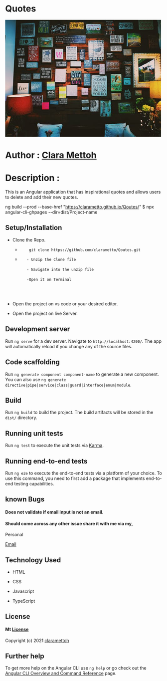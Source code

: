 # Quotes

![Quotes](mg.jpeg)


# Author :  [Clara Mettoh ](https://clarametto.github.io/My-PORTFOLIO/)


# Description : 
This is an Angular application that has inspirational quotes and allows users to delete and add their new quotes.


ng build --prod --base-href "https://clarametto.github.io/Qoutes/" 
$ npx angular-cli-ghpages --dir=dist/Project-name



## **Setup/Installation**

* Clone the Repo.
    * ```
          git clone https://github.com/clarametto/Qoutes.git

      ```

     * ```
          - Unzip the Clone file

          - Navigate into the unzip file

          -Open it on Terminal

    
           
* Open the project on vs code or your desired editor.

* Open the project on live Server.

## Development server

Run `ng serve` for a dev server. Navigate to `http://localhost:4200/`. The app will automatically reload if you change any of the source files.

## Code scaffolding

Run `ng generate component component-name` to generate a new component. You can also use `ng generate directive|pipe|service|class|guard|interface|enum|module`.

## Build

Run `ng build` to build the project. The build artifacts will be stored in the `dist/` directory.

## Running unit tests

Run `ng test` to execute the unit tests via [Karma](https://karma-runner.github.io).

## Running end-to-end tests

Run `ng e2e` to execute the end-to-end tests via a platform of your choice. To use this command, you need to first add a package that implements end-to-end testing capabilities.






##  **known Bugs**
#### Does not validate if email input is not an email.
#### Should come across any other issue share it with me via my,

Personal

[Email](clara.metto@student.moringaschool.com)

## **Technology Used**
 * HTML

* CSS

* Javascript

* TypeScript


## **License**

#### Mt [**License**](https://choosealicense.com/licenses/mit/)

Copyright (c) 2021 [claramettoh](https://clarametto.github.io/My-PORTFOLIO/)

## Further help

To get more help on the Angular CLI use `ng help` or go check out the [Angular CLI Overview and Command Reference](https://angular.io/cli) page.
